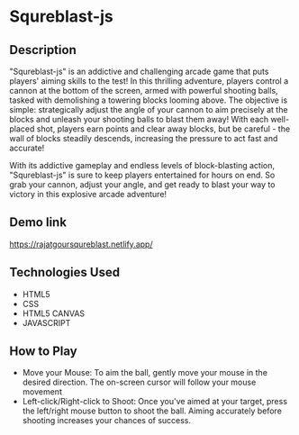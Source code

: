 <h1>Squreblast-js</h1>
<h2>Description</h2>
<p>"Squreblast-js" is an addictive and challenging arcade game that puts players' aiming skills to the test! In this thrilling adventure, players control a cannon at the bottom of the screen, armed with powerful shooting balls, tasked with demolishing a towering  blocks looming above.
The objective is simple: strategically adjust the angle of your cannon to aim precisely at the blocks and unleash your shooting balls to blast them away! With each well-placed shot, players earn points and clear away blocks, but be careful - the wall of blocks steadily descends, increasing the pressure to act fast and accurate!</p>
<p>
  With its addictive gameplay and endless levels of block-blasting action, "Squreblast-js" is sure to keep players entertained for hours on end. So grab your cannon, adjust your angle, and get ready to blast your way to victory in this explosive arcade adventure!
</p>
<h2>Demo link</h2>
<a href="https://rajatgoursqureblast.netlify.app/">https://rajatgoursqureblast.netlify.app/</a>
<h2>Technologies Used</h2>
<ul>
  <li>HTML5</li>
  <li>CSS</li>
  <li>HTML5 CANVAS</li>
  <li>JAVASCRIPT</li>
</ul>
<h2>How to Play</h2>
<ul>
  <li>Move your Mouse: To aim the ball, gently move your mouse in the desired direction. The on-screen cursor will follow your mouse movement</li>
  <li>Left-click/Right-click to Shoot: Once you've aimed at your target, press the left/right mouse button to shoot the ball. Aiming accurately before shooting increases your chances of success.</li>
</ul>
